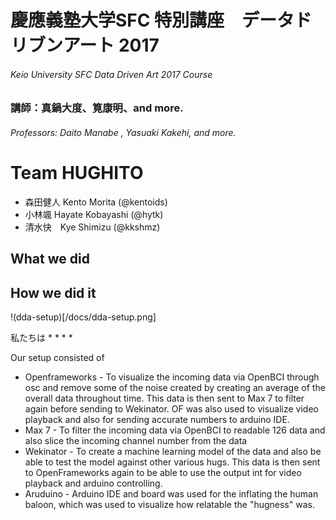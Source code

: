 # 慶應義塾大学SFC 特別講座　データドリブンアート 2017
###### Keio University SFC Data Driven Art 2017 Course
### 講師：真鍋大度、筧康明、and more.
###### Professors: Daito Manabe , Yasuaki Kakehi, and more.

Team HUGHITO
=====
* 森田健人 Kento Morita (@kentoids)
* 小林颯 Hayate Kobayashi (@hytk)
* 清水快　Kye Shimizu (@kkshmz)


What we did
----


How we did it
----
!(dda-setup)[/docs/dda-setup.png]

私たちは
*
*
*
*


Our setup consisted of 
* Openframeworks - To visualize the incoming data via OpenBCI through osc and remove some of the noise created by creating an average of the overall data throughout time. This data is then sent to Max 7 to filter again before sending to Wekinator. OF was also used to visualize video playback and also for sending accurate numbers to arduino IDE.
* Max 7 - To filter the incoming data via OpenBCI to readable 126 data and also slice the incoming channel number from the data
* Wekinator - To create a machine learning model of the data and also be able to test the model against other various hugs. This data is then sent to OpenFrameworks again to be able to use the output int for video playback and arduino controlling.
* Aruduino - Arduino IDE and board was used for the inflating the human baloon, which was used to visualize how relatable the "hugness" was.

